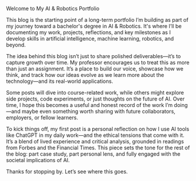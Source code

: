 Welcome to My AI & Robotics Portfolio

This blog is the starting point of a long-term portfolio I’m building as part of my journey toward a bachelor's degree in AI & Robotics. It's where I’ll be documenting my work, projects, reflections, and key milestones as I develop skills in artificial intelligence, machine learning, robotics, and beyond.

The idea behind this blog isn’t just to share polished deliverables—it’s to capture growth over time. My professor encourages us to treat this as more than just an assignment. It’s a place to build our voice, showcase how we think, and track how our ideas evolve as we learn more about the technology—and its real-world applications.

Some posts will dive into course-related work, while others might explore side projects, code experiments, or just thoughts on the future of AI. Over time, I hope this becomes a useful and honest record of the work I’m doing—and maybe even something worth sharing with future collaborators, employers, or fellow learners.


To kick things off, my first post is a personal reflection on how I use AI tools like ChatGPT in my daily work—and the ethical tensions that come with it. It’s a blend of lived experience and critical analysis, grounded in readings from Forbes and the Financial Times. This piece sets the tone for the rest of the blog: part case study, part personal lens, and fully engaged with the societal implications of AI.

Thanks for stopping by. Let’s see where this goes. 

